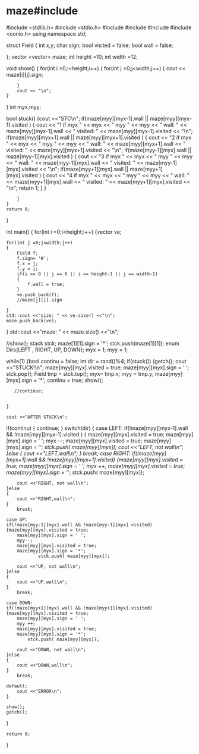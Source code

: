 # maze#include <iostream>
#include <stdlib.h>
#include <stdio.h>
#include <vector>
#include <stack>
#include <cstdio>
#include <conio.h>
using namespace std;

struct Field
{
    int x,y;
    char sign;
    bool visited = false;
    bool wall = false;

};
vector <vector<Field>> maze;
int height =10;
int width =12;

void show()
{
    for(int i =0;i<height;i++)
    {
        for(int j =0;j<width;j++)
        {
            cout << maze[i][j].sign;

        }
        cout << "\n";
    }
}
int myx,myy;

bool stuck()
{cout <<"STC\n";
    if(maze[myy][myx-1].wall || maze[myy][myx-1].visited )
    { cout << "1 if myx " <<  myx << " myy " << myy << " wall: " << maze[myy][myx-1].wall << " visited: " << maze[myy][myx-1].visited << "\n";
        if(maze[myy][myx+1].wall || maze[myy][myx+1].visited )
    { cout << "2 if myx " <<  myx << " myy " << myy << " wall: " << maze[myy][myx+1].wall << " visited: " << maze[myy][myx+1].visited << "\n";
            if(maze[myy-1][myx].wall || maze[myy-1][myx].visited )
    { cout << "3 if myx " <<  myx << " myy " << myy << " wall: " << maze[myy-1][myx].wall << " visited: " << maze[myy-1][myx].visited << "\n";
                if(maze[myy+1][myx].wall || maze[myy+1][myx].visited )
    { cout << "4 if myx " <<  myx << " myy " << myy << " wall: " << maze[myy+1][myx].wall << " visited: " << maze[myy+1][myx].visited << "\n";
                    return 1;
                }
            }

        }
    }
    return 0;
}

int main()
{
for(int i =0;i<height;i++)
{vector<Field> ve;

    for(int j =0;j<width;j++)
    {
        Field f;
        f.sign= '#';
        f.x = j;
        f.y = i;
        if(i == 0 || j == 0 || i == height-1 || j == width-1)
        {
            f.wall = true;
        }
        ve.push_back(f);
        //maze[j][i].sign

    }
    std::cout <<"size: " << ve.size() <<"\n";
    maze.push_back(ve);
}
    std::cout <<"maze: " << maze.size() <<"\n";

//show();
stack<Field> stck;
maze[1][1].sign = '*';
stck.push(maze[1][1]);
enum Dirs{LEFT , RIGHT, UP, DOWN};
myx = 1;
myy = 1;

while(1)
{bool continu = false;
    int dir = rand()%4;
    if(stuck())
    {getch();
        cout <<"STUCK!\n";
        maze[myy][myx].visited = true;
        maze[myy][myx].sign = ' ';
        stck.pop();
        Field tmp  = stck.top();
        myx= tmp.x;
        myy = tmp.y;
        maze[myy][myx].sign = '*';
        continu  = true;
            show();

       //continue;


    }

    cout <<"AFTER STUCK\n";

 if(continu)
    {
        continue;
    }
    switch(dir)
    {
    case LEFT:
    if(!maze[myy][myx-1].wall && !maze[myy][myx-1].visited )
    {   maze[myy][myx].visited = true;
        maze[myy][myx].sign = ' ';
        myx --;
        maze[myy][myx].visited = true;
        maze[myy][myx].sign = '*';
        stck.push( maze[myy][myx]);
        cout <<"LEFT, not wall\n";
    }else
    {
        cout <<"LEFT,wall\n";
    }
        break;
    case RIGHT:
    if(!maze[myy][myx+1].wall && !maze[myy][myx+1].visited)
    {maze[myy][myx].visited = true;
        maze[myy][myx].sign = ' ';
        myx ++;
        maze[myy][myx].visited = true;
        maze[myy][myx].sign = '*';
                stck.push( maze[myy][myx]);

        cout <<"RIGHT, not wall\n";
    }else
    {
        cout <<"RIGHT,wall\n";
    }
        break;

    case UP:
    if(!maze[myy-1][myx].wall && !maze[myy-1][myx].visited)
    {maze[myy][myx].visited = true;
        maze[myy][myx].sign = ' ';
        myy--;
        maze[myy][myx].visited = true;
        maze[myy][myx].sign = '*';
                stck.push( maze[myy][myx]);

        cout <<"UP, not wall\n";
    }else
    {
        cout <<"UP,wall\n";
    }
        break;

    case DOWN:
    if(!maze[myy+1][myx].wall && !maze[myy+1][myx].visited)
    {maze[myy][myx].visited = true;
        maze[myy][myx].sign = ' ';
        myy ++;
        maze[myy][myx].visited = true;
        maze[myy][myx].sign = '*';
            stck.push( maze[myy][myx]);

        cout <<"DOWN, not wall\n";
    }else
    {
        cout <<"DOWN,wall\n";
    }
        break;

    default:
        cout <<"ERROR\n";
    }

    show();
    getch();

}



    return 0;
}
